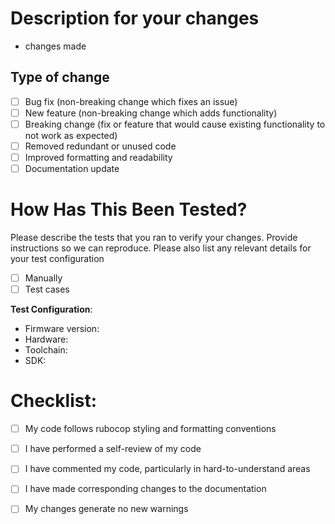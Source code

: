 # Description for your changes
- changes made

## Type of change

- [ ] Bug fix (non-breaking change which fixes an issue)
- [ ] New feature (non-breaking change which adds functionality)
- [ ] Breaking change (fix or feature that would cause existing functionality to not work as expected)
- [ ] Removed redundant or unused code
- [ ] Improved formatting and readability
- [ ] Documentation update

# How Has This Been Tested?

Please describe the tests that you ran to verify your changes. Provide instructions so we can reproduce. 
Please also list any relevant details for your test configuration

- [ ] Manually
- [ ] Test cases

**Test Configuration**:
* Firmware version:
* Hardware:
* Toolchain:
* SDK:

# Checklist:

- [ ] My code follows rubocop styling and formatting conventions
- [ ] I have performed a self-review of my code
- [ ] I have commented my code, particularly in hard-to-understand areas
- [ ] I have made corresponding changes to the documentation
- [ ] My changes generate no new warnings

